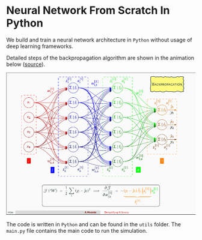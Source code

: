 # Neural Network From Scratch In Python
We build and train a neural network architecture in `Python` without usage of deep learning frameworks.

Detailed steps of the backpropagation algorithm are shown in the animation below ([source](https://github.com/a-mhamdi/jlai/blob/main/Slides-Labs/Demystifying%20AI%20Sorcery%20(Part-1).pdf)).

![BackProp](./imgs/backprop.gif)

The code is written in `Python` and can be found in the `utils` folder. The `main.py` file contains the main code to run the simulation.
